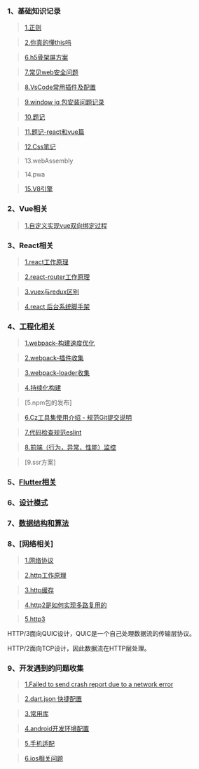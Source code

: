 ### 1、基础知识记录
>[1.正则](https://github.com/jiangdexiao/blog/issues/1)

>[2.你真的懂this吗](https://www.jianshu.com/p/cdbc292b1e49)

>[6.h5骨架屏方案](https://xiaoiver.github.io/coding/2017/07/30/%E4%B8%BAvue%E9%A1%B9%E7%9B%AE%E6%B7%BB%E5%8A%A0%E9%AA%A8%E6%9E%B6%E5%B1%8F.html)

>[7.常见web安全问题](https://github.com/jiangdexiao/blog/issues/10)

>[8.VsCode常用插件及配置](https://github.com/jiangdexiao/blog/issues/11)

>[9.window jq 包安装问题记录](https://github.com/jiangdexiao/blog/issues/12)

>[10.题记](https://github.com/jiangdexiao/blog/issues/13)

>[11.题记-react和vue篇](https://github.com/jiangdexiao/blog/issues/25)

>[12.Css笔记](https://github.com/jiangdexiao/blog/issues/14)

>13.webAssembly

>14.pwa

>[15.V8引擎](https://github.com/jiangdexiao/blog/issues/33)


### 2、Vue相关
> [1.自定义实现vue双向绑定过程](https://github.com/jiangdexiao/blog/tree/master/vue/myVue) 
 
### 3、React相关
> [1.react工作原理](https://github.com/jiangdexiao/blog/issues/15)  

> [2.react-router工作原理](https://github.com/jiangdexiao/blog/issues/16) 

> [3.vuex与redux区别](https://github.com/jiangdexiao/blog/issues/17) 

> [4.react 后台系统脚手架](https://github.com/jdxorg/antd-admin-js)

### 4、[工程化相关](https://www.cnblogs.com/yangyxd/p/9232308.html)
> [1.webpack-构建速度优化](https://github.com/jiangdexiao/blog/issues/26) 

> [2.webpack-插件收集](https://github.com/jiangdexiao/blog/issues/27) 

> [3.webpack-loader收集](https://github.com/jiangdexiao/blog/issues/28) 

> [4.持续化构建](https://github.com/jiangdexiao/blog/issues/29) 

> [5.npm包的发布]

> [6.Cz工具集使用介绍 - 规范Git提交说明](https://juejin.im/post/5cc4694a6fb9a03238106eb9)

> [7.代码检查规范eslint](https://github.com/jiangdexiao/blog/issues/2)

> [8.前端（行为，异常，性能）监控](https://github.com/jiangdexiao/blog/issues/32)

> [9.ssr方案]

### 5、[Flutter相关](https://www.cnblogs.com/yangyxd/p/9232308.html)

### 6、[设计模式](https://github.com/jiangdexiao/blog/tree/master/design-mode)  

### 7、[数据结构和算法](https://github.com/jiangdexiao/blog/tree/master/structure)  

### 8、[网络相关]
>[1.网络协议](https://github.com/jiangdexiao/blog/issues/31)

>[2.http工作原理](https://github.com/jiangdexiao/blog/issues/3)

>[3.http缓存](https://github.com/jiangdexiao/blog/issues/4)

>[4.http2是如何实现多路复用的](https://www.jianshu.com/p/ff8f0bd78942)

>[5.http3](https://www.kancloud.cn/kancloud/http3-explained/1395004)

HTTP/3面向QUIC设计，QUIC是一个自己处理数据流的传输层协议。

HTTP/2面向TCP设计，因此数据流在HTTP层处理。

### 9、开发遇到的问题收集
> [1.Failed to send crash report due to a network error](https://github.com/jiangdexiao/blog/issues/5)

> [2.dart.json 快捷配置](https://github.com/jiangdexiao/blog/issues/6)

> [3.常用库](https://github.com/jiangdexiao/blog/issues/7)

> [4.android开发环境配置](https://github.com/jiangdexiao/blog/issues/8)

> [5.手机适配](https://github.com/jiangdexiao/blog/issues/9)

> [6.ios相关问题](https://github.com/jiangdexiao/blog/issues/30)

